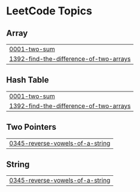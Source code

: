 

<!---LeetCode Topics Start-->
# LeetCode Topics
## Array
|  |
| ------- |
| [0001-two-sum](https://github.com/v0y49e3r/GitHubb/tree/master/0001-two-sum) |
| [1392-find-the-difference-of-two-arrays](https://github.com/v0y49e3r/GitHubb/tree/master/1392-find-the-difference-of-two-arrays) |
## Hash Table
|  |
| ------- |
| [0001-two-sum](https://github.com/v0y49e3r/GitHubb/tree/master/0001-two-sum) |
| [1392-find-the-difference-of-two-arrays](https://github.com/v0y49e3r/GitHubb/tree/master/1392-find-the-difference-of-two-arrays) |
## Two Pointers
|  |
| ------- |
| [0345-reverse-vowels-of-a-string](https://github.com/v0y49e3r/GitHubb/tree/master/0345-reverse-vowels-of-a-string) |
## String
|  |
| ------- |
| [0345-reverse-vowels-of-a-string](https://github.com/v0y49e3r/GitHubb/tree/master/0345-reverse-vowels-of-a-string) |
<!---LeetCode Topics End-->